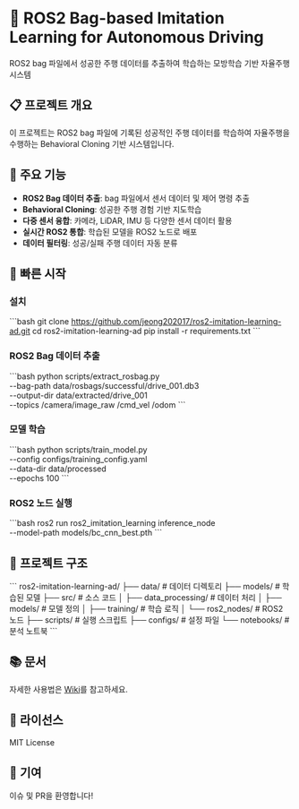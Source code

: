 # 🚗 ROS2 Bag-based Imitation Learning for Autonomous Driving

ROS2 bag 파일에서 성공한 주행 데이터를 추출하여 학습하는 모방학습 기반 자율주행 시스템

## 📋 프로젝트 개요

이 프로젝트는 ROS2 bag 파일에 기록된 성공적인 주행 데이터를 학습하여 자율주행을 수행하는 Behavioral Cloning 기반 시스템입니다.

## 🎯 주요 기능

- **ROS2 Bag 데이터 추출**: bag 파일에서 센서 데이터 및 제어 명령 추출
- **Behavioral Cloning**: 성공한 주행 경험 기반 지도학습
- **다중 센서 융합**: 카메라, LiDAR, IMU 등 다양한 센서 데이터 활용
- **실시간 ROS2 통합**: 학습된 모델을 ROS2 노드로 배포
- **데이터 필터링**: 성공/실패 주행 데이터 자동 분류

## 🚀 빠른 시작

### 설치
\`\`\`bash
git clone https://github.com/jeong202017/ros2-imitation-learning-ad.git
cd ros2-imitation-learning-ad
pip install -r requirements.txt
\`\`\`

### ROS2 Bag 데이터 추출
\`\`\`bash
python scripts/extract_rosbag.py \
    --bag-path data/rosbags/successful/drive_001.db3 \
    --output-dir data/extracted/drive_001 \
    --topics /camera/image_raw /cmd_vel /odom
\`\`\`

### 모델 학습
\`\`\`bash
python scripts/train_model.py \
    --config configs/training_config.yaml \
    --data-dir data/processed \
    --epochs 100
\`\`\`

### ROS2 노드 실행
\`\`\`bash
ros2 run ros2_imitation_learning inference_node \
    --model-path models/bc_cnn_best.pth
\`\`\`

## 📁 프로젝트 구조

\`\`\`
ros2-imitation-learning-ad/
├── data/                      # 데이터 디렉토리
├── models/                    # 학습된 모델
├── src/                       # 소스 코드
│   ├── data_processing/       # 데이터 처리
│   ├── models/                # 모델 정의
│   ├── training/              # 학습 로직
│   └── ros2_nodes/            # ROS2 노드
├── scripts/                   # 실행 스크립트
├── configs/                   # 설정 파일
└── notebooks/                 # 분석 노트북
\`\`\`

## 📚 문서

자세한 사용법은 [Wiki](https://github.com/jeong202017/ros2-imitation-learning-ad/wiki)를 참고하세요.

## 📝 라이선스

MIT License

## 👥 기여

이슈 및 PR을 환영합니다!
